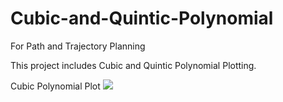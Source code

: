 # Cubic-and-Quintic-Polynomial
 For Path and Trajectory Planning

This project includes Cubic and Quintic Polynomial Plotting.

Cubic Polynomial Plot
<img src="img/Cubic_Plot.JPG">

